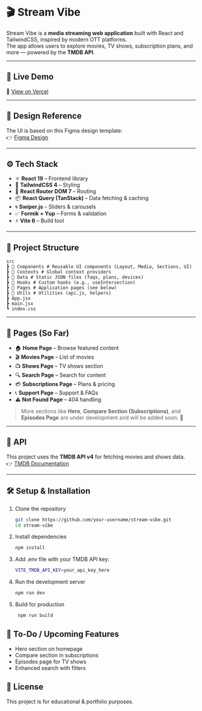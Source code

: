 # 🎬 Stream Vibe

Stream Vibe is a **media streaming web application** built with React and TailwindCSS, inspired by modern OTT platforms.  
The app allows users to explore movies, TV shows, subscription plans, and more — powered by the **TMDB API**.

---

## 🚀 Live Demo

🔗 [View on Vercel](https://your-vercel-link.vercel.app)

---

## 🎨 Design Reference

The UI is based on this Figma design template:  
👉 [Figma Design](https://www.figma.com/design/mQtunEoLctlzqqOQ7uCOhc/OTT-Dark-Theme-Website-UI-Design-Template-for-Media-Streaming--Movies-and-TV---FREE-Editable----Community-?node-id=34-3&t=2UaDW3yZb8HYFMeg-0)

---

## ⚙️ Tech Stack

- ⚛️ **React 19** – Frontend library
- 🎨 **TailwindCSS 4** – Styling
- 🔄 **React Router DOM 7** – Routing
- 📦 **React Query (TanStack)** – Data fetching & caching
- 🌀 **Swiper.js** – Sliders & carousels
- ✅ **Formik + Yup** – Forms & validation
- ⚡ **Vite 6** – Build tool

---

## 📂 Project Structure

    src
    ┣ 📁 Components # Reusable UI components (Layout, Media, Sections, UI)
    ┣ 📁 Contexts # Global context providers
    ┣ 📁 Data # Static JSON files (faqs, plans, devices)
    ┣ 📁 Hooks # Custom hooks (e.g., useIntersection)
    ┣ 📁 Pages # Application pages (see below)
    ┣ 📁 Utils # Utilities (api.js, helpers)
    ┣ App.jsx
    ┣ main.jsx
    ┗ index.css

---

## 📑 Pages (So Far)

- 🏠 **Home Page** – Browse featured content
- 🎬 **Movies Page** – List of movies
- 📺 **Shows Page** – TV shows section
- 🔍 **Search Page** – Search for content
- 💳 **Subscriptions Page** – Plans & pricing
- 📞 **Support Page** – Support & FAQs
- ⚠️ **Not Found Page** – 404 handling

> More sections like **Hero**, **Compare Section (Subscriptions)**, and **Episodes Page** are under development and will be added soon. 🚧

---

## 🔌 API

This project uses the **TMDB API v4** for fetching movies and shows data.  
👉 [TMDB Documentation](https://developer.themoviedb.org/v4/reference/intro/getting-started)

---

## 🛠️ Setup & Installation

1. Clone the repository
   ```bash
   git clone https://github.com/your-username/stream-vibe.git
   cd stream-vibe
   ```
2. Install dependencies
   ```bash
   npm install
   ```
3. Add .env file with your TMDB API key:
   ```bash
   VITE_TMDB_API_KEY=your_api_key_here
   ```
4. Run the development server

   ```bash
   npm run dev
   ```

5. Build for production

   ```bash
    npm run build
   ```

## 📌 To-Do / Upcoming Features

- Hero section on homepage
- Compare section in subscriptions
- Episodes page for TV shows
- Enhanced search with filters

## 📄 License

This project is for educational & portfolio purposes.
